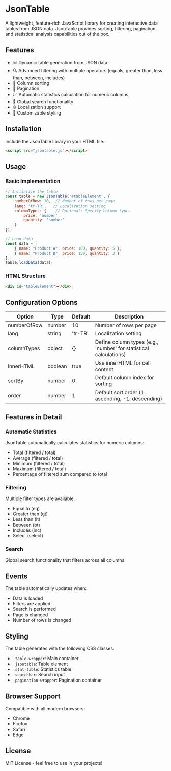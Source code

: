 # JsonTable

A lightweight, feature-rich JavaScript library for creating interactive data tables from JSON data. JsonTable provides sorting, filtering, pagination, and statistical analysis capabilities out of the box.

## Features

- 📊 Dynamic table generation from JSON data
- 🔍 Advanced filtering with multiple operators (equals, greater than, less than, between, includes)
- 🔄 Column sorting
- 📑 Pagination
- 📈 Automatic statistics calculation for numeric columns
- 🔎 Global search functionality
- 🌐 Localization support
- 🎨 Customizable styling

## Installation

Include the JsonTable library in your HTML file:

```html
<script src="jsontable.js"></script>
```

## Usage

### Basic Implementation

```javascript
// Initialize the table
const table = new JsonTable('#tableElement', {
    numberOfRow: 10,  // Number of rows per page
    lang: 'tr-TR',   // Localization setting
    columnTypes: {    // Optional: Specify column types
        price: 'number',
        quantity: 'number'
    }
});

// Load data
const data = [
    { name: "Product A", price: 100, quantity: 5 },
    { name: "Product B", price: 150, quantity: 3 }
];
table.loadData(data);
```

### HTML Structure

```html
<div id="tableElement"></div>
```

## Configuration Options

| Option | Type | Default | Description |
|--------|------|---------|-------------|
| numberOfRow | number | 10 | Number of rows per page |
| lang | string | 'tr-TR' | Localization setting |
| columnTypes | object | {} | Define column types (e.g., 'number' for statistical calculations) |
| innerHTML | boolean | true | Use innerHTML for cell content |
| sortBy | number | 0 | Default column index for sorting |
| order | number | 1 | Default sort order (1: ascending, -1: descending) |

## Features in Detail

### Automatic Statistics

JsonTable automatically calculates statistics for numeric columns:
- Total (filtered / total)
- Average (filtered / total)
- Minimum (filtered / total)
- Maximum (filtered / total)
- Percentage of filtered sum compared to total

### Filtering

Multiple filter types are available:
- Equal to (eq)
- Greater than (gt)
- Less than (lt)
- Between (bt)
- Includes (inc)
- Select (select)

### Search

Global search functionality that filters across all columns.

## Events

The table automatically updates when:
- Data is loaded
- Filters are applied
- Search is performed
- Page is changed
- Number of rows is changed

## Styling

The table generates with the following CSS classes:
- `.table-wrapper`: Main container
- `.jsontable`: Table element
- `.stat-table`: Statistics table
- `.searchbar`: Search input
- `.pagination-wrapper`: Pagination container

## Browser Support

Compatible with all modern browsers:
- Chrome
- Firefox
- Safari
- Edge

## License

MIT License - feel free to use in your projects!
